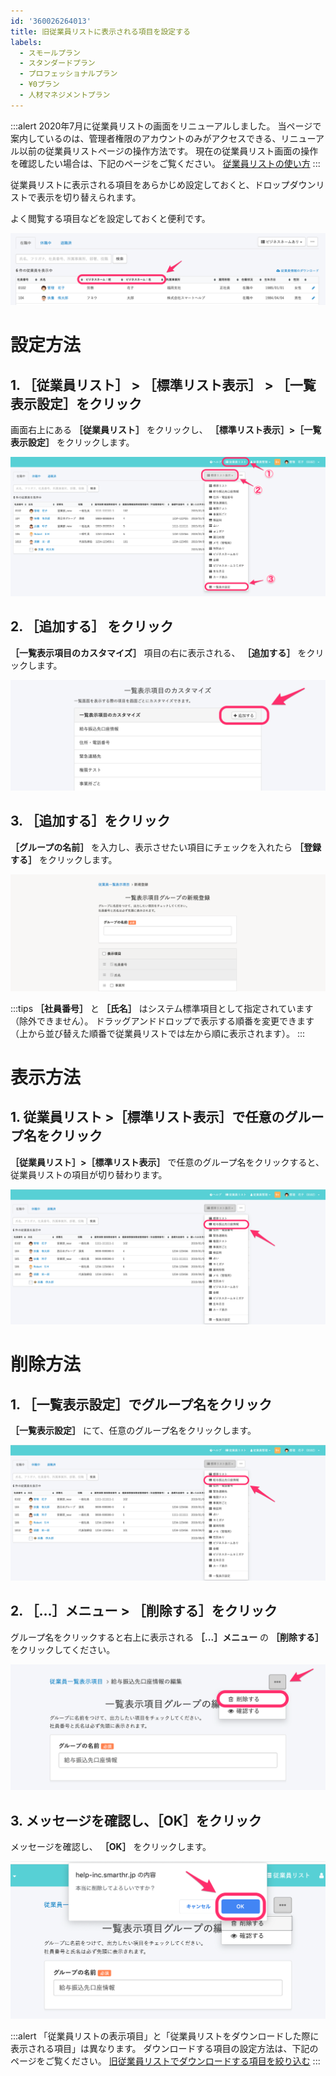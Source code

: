 ```yaml
---
id: '360026264013'
title: 旧従業員リストに表示される項目を設定する
labels:
  - スモールプラン
  - スタンダードプラン
  - プロフェッショナルプラン
  - ¥0プラン
  - 人材マネジメントプラン
---
```

:::alert
2020年7月に従業員リストの画面をリニューアルしました。
当ページで案内しているのは、管理者権限のアカウントのみがアクセスできる、リニューアル以前の従業員リストページの操作方法です。
現在の従業員リスト画面の操作を確認したい場合は、下記のページをご覧ください。
[従業員リストの使い方](https://knowledge.smarthr.jp/hc/ja/articles/360043824473)
:::

従業員リストに表示される項目をあらかじめ設定しておくと、ドロップダウンリストで表示を切り替えられます。

よく閲覧する項目などを設定しておくと便利です。

![image1.png](./00_image1.png)

# 設定方法

## 1\. ［従業員リスト］ > ［標準リスト表示］ > ［一覧表示設定］をクリック

画面右上にある **［従業員リスト］** をクリックし、 **［標準リスト表示］>［一覧表示設定］**  をクリックします。

![](./01_image1.png)

## 2\. ［追加する］ をクリック

 **［一覧表示項目のカスタマイズ］** 項目の右に表示される、 **［追加する］**  をクリックします。

![](./02_image1.png)

## 3\. ［追加する］をクリック

 **［グループの名前］** を入力し、表示させたい項目にチェックを入れたら  **［登録する］** をクリックします。

![](./360026264013_1.png)

:::tips
 **［社員番号］** と **［氏名］** はシステム標準項目として指定されています（除外できません）。
ドラッグアンドドロップで表示する順番を変更できます（上から並び替えた順番で従業員リストでは左から順に表示されます）。
:::

# 表示方法

## 1\. 従業員リスト >［標準リスト表示］で任意のグループ名をクリック

 **［従業員リスト］>［標準リスト表示］** で任意のグループ名をクリックすると、従業員リストの項目が切り替わります。

![](./00_image11.png)

# 削除方法

## 1\. ［一覧表示設定］でグループ名をクリック

 **［一覧表示設定］** にて、任意のグループ名をクリックします。

![](./01_image11.png)

## 2\. ［…］メニュー > ［削除する］をクリック

グループ名をクリックすると右上に表示される **［...］メニュー** の **［削除する］**  をクリックしてください。

![](./03_image1.png)

## 3\. メッセージを確認し、［OK］をクリック

メッセージを確認し、 **［OK］**  をクリックします。

![](./image12.png)

:::alert
「従業員リストの表示項目」と「従業員リストをダウンロードした際に表示される項目」は異なります。
ダウンロードする項目の設定方法は、下記のページをご覧ください。
[旧従業員リストでダウンロードする項目を絞り込む](https://knowledge.smarthr.jp/hc/ja/articles/360026265273)
:::

